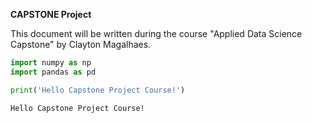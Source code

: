 
**CAPSTONE Project**

This document will be written during the course "Applied Data Science Capstone" by Clayton Magalhaes.


```python
import numpy as np
import pandas as pd
```


```python
print('Hello Capstone Project Course!')
```

    Hello Capstone Project Course!

